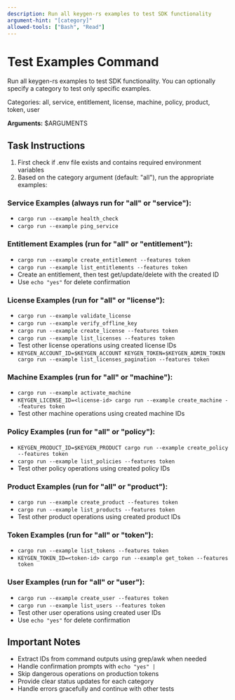 ```yaml
---
description: Run all keygen-rs examples to test SDK functionality
argument-hint: "[category]"
allowed-tools: ["Bash", "Read"]
---
```


# Test Examples Command

Run all keygen-rs examples to test SDK functionality. You can optionally specify a category to test only specific examples.

Categories: all, service, entitlement, license, machine, policy, product, token, user

**Arguments:** $ARGUMENTS

## Task Instructions

1. First check if .env file exists and contains required environment variables
2. Based on the category argument (default: "all"), run the appropriate examples:

### Service Examples (always run for "all" or "service"):
- `cargo run --example health_check`
- `cargo run --example ping_service`

### Entitlement Examples (run for "all" or "entitlement"):
- `cargo run --example create_entitlement --features token`
- `cargo run --example list_entitlements --features token`
- Create an entitlement, then test get/update/delete with the created ID
- Use `echo "yes"` for delete confirmation

### License Examples (run for "all" or "license"):
- `cargo run --example validate_license`
- `cargo run --example verify_offline_key`
- `cargo run --example create_license --features token`
- `cargo run --example list_licenses --features token`
- Test other license operations using created license IDs
- `KEYGEN_ACCOUNT_ID=$KEYGEN_ACCOUNT KEYGEN_TOKEN=$KEYGEN_ADMIN_TOKEN cargo run --example list_licenses_pagination --features token`

### Machine Examples (run for "all" or "machine"):
- `cargo run --example activate_machine`
- `KEYGEN_LICENSE_ID=<license-id> cargo run --example create_machine --features token`
- Test other machine operations using created machine IDs

### Policy Examples (run for "all" or "policy"):
- `KEYGEN_PRODUCT_ID=$KEYGEN_PRODUCT cargo run --example create_policy --features token`
- `cargo run --example list_policies --features token`
- Test other policy operations using created policy IDs

### Product Examples (run for "all" or "product"):
- `cargo run --example create_product --features token`
- `cargo run --example list_products --features token`
- Test other product operations using created product IDs

### Token Examples (run for "all" or "token"):
- `cargo run --example list_tokens --features token`
- `KEYGEN_TOKEN_ID=<token-id> cargo run --example get_token --features token`

### User Examples (run for "all" or "user"):
- `cargo run --example create_user --features token`
- `cargo run --example list_users --features token`
- Test other user operations using created user IDs
- Use `echo "yes"` for delete confirmation

## Important Notes

- Extract IDs from command outputs using grep/awk when needed
- Handle confirmation prompts with `echo "yes" |`
- Skip dangerous operations on production tokens
- Provide clear status updates for each category
- Handle errors gracefully and continue with other tests